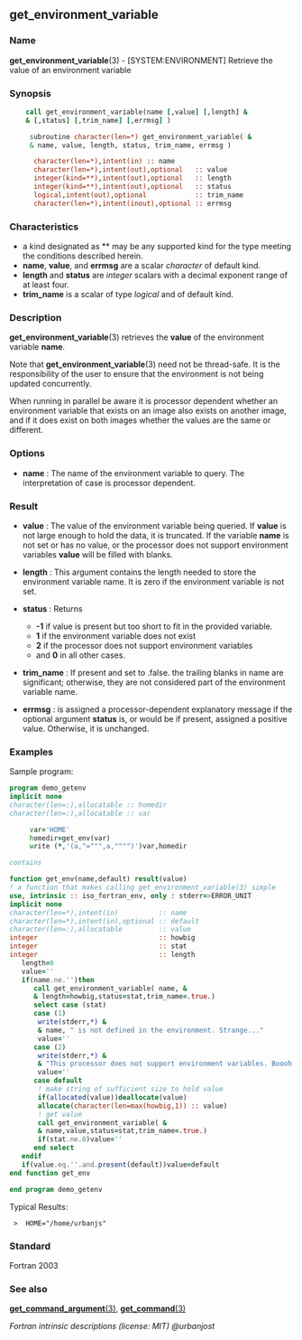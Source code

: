 ## get_environment_variable

### **Name**

**get_environment_variable**(3) - \[SYSTEM:ENVIRONMENT\]
   Retrieve the value of an environment variable

### **Synopsis**
```fortran
    call get_environment_variable(name [,value] [,length] &
    & [,status] [,trim_name] [,errmsg] )
```
```fortran
     subroutine character(len=*) get_environment_variable( &
     & name, value, length, status, trim_name, errmsg )

      character(len=*),intent(in) :: name
      character(len=*),intent(out),optional   :: value
      integer(kind=**),intent(out),optional   :: length
      integer(kind=**),intent(out),optional   :: status
      logical,intent(out),optional            :: trim_name
      character(len=*),intent(inout),optional :: errmsg
```
### **Characteristics**

 - a kind designated as ** may be any supported kind for the type
   meeting the conditions described herein.
 - **name**, **value**, and **errmsg**  are a scalar _character_ of
   default kind.
 - **length** and **status** are _integer_ scalars with a decimal exponent
   range of at least four.
 - **trim_name** is a scalar of type _logical_ and of default kind.

### **Description**

**get_environment_variable**(3) retrieves the **value** of the environment
variable **name**.

Note that **get_environment_variable**(3) need not be thread-safe. It
is the responsibility of the user to ensure that the environment is not
being updated concurrently.

When running in parallel be aware it is processor dependent whether an
environment variable that exists on an image also exists on another
image, and if it does exist on both images whether the values are the
same or different.

### **Options**

- **name**
  : The name of the environment variable to query.
  The interpretation of case is processor dependent.

### **Result**

- **value**
  : The value of the environment variable being queried. If **value**
    is not large enough to hold the data, it is truncated. If the variable
    **name** is not set or has no value, or the processor does not
    support environment variables **value** will be filled with blanks.

- **length**
  : This argument contains the length needed to store the environment
  variable name. It is zero if the environment variable is not set.
- **status**
  : Returns
    + **-1** if value is present but too short to fit in the provided variable.
    + **1** if the environment variable does not exist
    + **2** if the processor does not support environment variables
    + and **0** in all other cases.
- **trim_name**
  : If present and set to .false. the trailing blanks in name
  are significant; otherwise, they are not considered part of the
 environment variable name.
- **errmsg**
  : is assigned a processor-dependent explanatory message if the optional
    argument **status** is, or would be if present, assigned a positive
    value. Otherwise, it is unchanged.

### **Examples**

Sample program:
```fortran
program demo_getenv
implicit none
character(len=:),allocatable :: homedir
character(len=:),allocatable :: var

     var='HOME'
     homedir=get_env(var)
     write (*,'(a,"=""",a,"""")')var,homedir

contains

function get_env(name,default) result(value)
! a function that makes calling get_environment_variable(3) simple
use, intrinsic :: iso_fortran_env, only : stderr=>ERROR_UNIT
implicit none
character(len=*),intent(in)          :: name
character(len=*),intent(in),optional :: default
character(len=:),allocatable         :: value
integer                              :: howbig
integer                              :: stat
integer                              :: length
   length=0
   value=''
   if(name.ne.'')then
      call get_environment_variable( name, &
      & length=howbig,status=stat,trim_name=.true.)
      select case (stat)
      case (1)
       write(stderr,*) &
       & name, " is not defined in the environment. Strange..."
       value=''
      case (2)
       write(stderr,*) &
       & "This processor does not support environment variables. Boooh!"
       value=''
      case default
       ! make string of sufficient size to hold value
       if(allocated(value))deallocate(value)
       allocate(character(len=max(howbig,1)) :: value)
       ! get value
       call get_environment_variable( &
       & name,value,status=stat,trim_name=.true.)
       if(stat.ne.0)value=''
      end select
   endif
   if(value.eq.''.and.present(default))value=default
end function get_env

end program demo_getenv
```
Typical Results:
```text
 >  HOME="/home/urbanjs"
```
### **Standard**

Fortran 2003

### **See also**

[**get_command_argument**(3)](#get_command_argument),
[**get_command**(3)](#get_command)

 _Fortran intrinsic descriptions (license: MIT) \@urbanjost_
